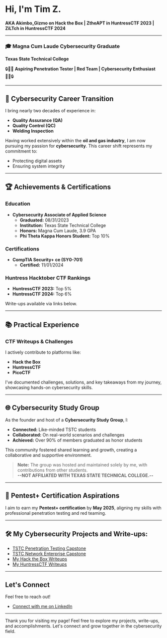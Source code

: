 # Hi, I'm Tim Z.  
**AKA Akimbo_Gizmo on Hack the Box | ZtheAPT in HuntressCTF 2023 | ZiLTch in HuntressCTF 2024**  

---

### 🎓 **Magna Cum Laude Cybersecurity Graduate**  
**Texas State Technical College**  

🔒👨‍💻 **Aspiring Penetration Tester | Red Team | Cybersecurity Enthusiast** 👨‍💻🔒  

---

## **🌟 Cybersecurity Career Transition**  
I bring nearly two decades of experience in:  
- **Quality Assurance (QA)**  
- **Quality Control (QC)**  
- **Welding Inspection**  

Having worked extensively within the **oil and gas industry**, I am now pursuing my passion for **cybersecurity**. This career shift represents my commitment to:  
- Protecting digital assets  
- Ensuring system integrity  

---

## **🏆 Achievements & Certifications**  

### **Education**  
- **Cybersecurity Associate of Applied Science**  
  - **Graduated:** 08/31/2023  
  - **Institution:** Texas State Technical College  
  - **Honors:** Magna Cum Laude, 3.9 GPA  
  - **Phi Theta Kappa Honors Student:** Top 10%  

### **Certifications**  
- **CompTIA Security+ ce (SY0-701)**  
  - **Certified:** 11/01/2024  

### **Huntress Hacktober CTF Rankings**  
- **HuntressCTF 2023:** Top 5%  
- **HuntressCTF 2024:** Top 6%  

Write-ups available via links below.  

---

## **📚 Practical Experience**  

### **CTF Writeups & Challenges**  
I actively contribute to platforms like:  
- **Hack the Box**  
- **HuntressCTF**  
- **PicoCTF**  

I've documented challenges, solutions, and key takeaways from my journey, showcasing hands-on cybersecurity skills.  

---

## **🌐 Cybersecurity Study Group**  

As the founder and host of a **Cybersecurity Study Group**, I:  
- **Connected:** Like-minded TSTC students  
- **Collaborated:** On real-world scenarios and challenges  
- **Achieved:** Over 90% of members graduated as honor students  

This community fostered shared learning and growth, creating a collaborative and supportive environment.  

> **Note:** The group was hosted and maintained solely by me, with contributions from other students.  
> **--NOT AFFILIATED WITH TEXAS STATE TECHNICAL COLLEGE.--**  

---

## **🎯 Pentest+ Certification Aspirations**  

I aim to earn my **Pentest+ certification** by **May 2025**, aligning my skills with professional penetration testing and red teaming.  

---

<h2>🛠️ My Cybersecurity Projects and Write-ups:</h2>

- [TSTC Penetration Testing Capstone](https://github.com/ZtheAPT/Pentest-Capstone-TSTC)
- [TSTC Network Enterprise Capstone](https://github.com/ZtheAPT/Network-Enterprise-Capstone-TSTC)
- [My Hack the Box Writeups](https://github.com/ZtheAPT/HacktheBox-Writeups)
- [My HuntressCTF Writeups](https://github.com/ZtheAPT/HuntressCTF-Writeups)

---

## Let's Connect  
Feel free to reach out!  
- [Connect with me on LinkedIn](https://www.linkedin.com/in/timothy-zellers/)

---

Thank you for visiting my page! Feel free to explore my projects, write-ups, and accomplishments. Let's connect and grow together in the cybersecurity field.  


